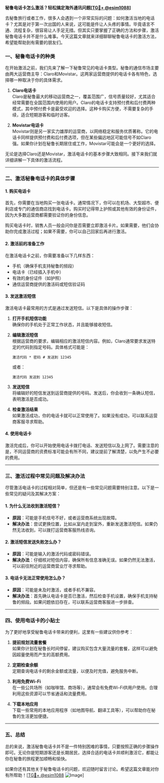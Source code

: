 **秘鲁电话卡怎么激活？轻松搞定海外通讯问题[[TG💪+ @esim1088](https://t.me/s/esim1088)]**

去秘鲁旅行或者工作，很多人会遇到一个非常实际的问题：如何激活当地的电话卡？尤其是对于第一次出国的人来说，这可能是件让人头疼的事情。毕竟语言不通、流程复杂，很容易让人手足无措。但其实只要掌握了正确的方法和步骤，激活秘鲁电话卡并不是什么难事。今天这篇文章就来详细聊聊秘鲁电话卡的激活方法，希望能帮助到有需要的朋友们。

### 一、秘鲁电话卡的种类

在开始激活之前，我们先来了解一下秘鲁常见的电话卡类型。秘鲁的通信市场主要由两大运营商主导：Claro和Movistar。这两家运营商提供的电话卡各有特色，选择哪一种取决于你的具体需求。

1. **Claro电话卡**  
   Claro是秘鲁最大的移动运营商之一，覆盖范围广，信号质量较好，尤其适合经常需要在全国范围内使用的用户。Claro的电话卡支持预付费和后付费两种模式，其中预付费卡是最受欢迎的选择。这种卡购买方便，不需要复杂的手续，适合短期游客和临时访客。

2. **Movistar电话卡**  
   Movistar则是另一家实力雄厚的运营商，以网络稳定和服务优质著称。它的电话卡同样提供预付费和后付费选项，但在某些偏远地区可能信号不如Claro强。如果你计划在秘鲁长期居住或工作，Movistar可能会是一个更好的选择。

无论是选择Claro还是Movistar，激活电话卡的基本步骤大致相同。接下来我们就详细讲解一下具体的激活流程。

---

### 二、激活秘鲁电话卡的具体步骤

#### 1. 购买电话卡
首先，你需要在当地购买一张电话卡。通常情况下，你可以在机场、大型超市、便利店或专门的通信商店找到电话卡。购买时记得带上护照或其他有效的身份证件，因为大多数运营商都需要验证你的身份信息。

购买电话卡时，销售人员一般会问你是否需要立即激活卡片。如果需要，他们会协助你完成激活过程；如果不需要，你可以自己回家后再进行激活。

#### 2. 激活前的准备工作
在激活电话卡之前，你需要准备以下几样东西：
- 手机（确保手机支持秘鲁的频段）
- 电话卡（已经插入手机中）
- 有效的身份证件（如护照）
- 通信运营商提供的激活码或短信验证码

#### 3. 发送激活短信
激活电话卡最常用的方式是通过发送短信。以下是具体的操作步骤：

1. **打开手机短信功能**  
   确保你的手机处于正常工作状态，并且能够接收短信。

2. **编辑激活短信**  
   根据运营商的要求，编辑相应的激活短信内容。例如，Claro通常要求发送特定的代码到指定号码。具体格式可能是：
   ```
   激活代码 * 密码 # 发送到 12345
   ```
   或者：
   ```
   激活代码 发送到 12345
   ```

3. **发送短信**  
   将编辑好的短信发送到运营商提供的号码。发送后，你会收到一条确认短信，表明激活是否成功。

4. **检查激活结果**  
   如果激活成功，你的电话卡就可以正常使用了。如果没有成功，可以联系运营商客服寻求帮助。

#### 4. 使用电话卡
激活完成后，你可以开始使用电话卡拨打电话、发送短信以及上网了。需要注意的是，不同运营商的资费标准可能会有所不同，建议提前了解清楚，以免产生不必要的费用。

---

### 三、激活过程中常见问题及解决办法

尽管激活电话卡的过程相对简单，但还是有一些常见问题需要特别注意。以下是一些常见的疑问及其解决方案：

#### 1. 为什么无法收到激活短信？
- **原因**：可能是手机信号不好，或者运营商系统出现故障。
- **解决办法**：尝试更换位置，比如从室内走到室外，重新发送激活短信。如果仍然无法收到，可以拨打运营商客服热线咨询。

#### 2. 激活短信发送失败怎么办？
- **原因**：可能是输入的激活代码或密码错误。
- **解决办法**：仔细核对短信内容，确保所有信息准确无误。如果仍然无法激活，可以前往附近的运营商营业厅寻求帮助。

#### 3. 电话卡无法正常使用怎么办？
- **原因**：可能是未及时激活，或者手机不兼容。
- **解决办法**：首先确认电话卡是否已激活，然后检查手机设置，确保手机支持秘鲁的频段。如果问题依旧存在，可以联系运营商客服进一步排查。

---

### 四、使用电话卡的小贴士

为了更好地享受秘鲁电话卡带来的便利，这里有一些建议供你参考：

1. **提前规划流量套餐**  
   如果你计划在秘鲁长时间停留，建议购买包含大量流量的套餐，这样可以避免因超量使用而产生的高额费用。

2. **定期检查余额**  
   定期查询电话卡的剩余金额或流量，以便及时充值，避免服务中断。

3. **利用免费Wi-Fi**  
   在一些公共场所（如咖啡馆、商场等），通常会有免费Wi-Fi供用户使用。合理利用这些资源可以节省通话和流量费用。

4. **下载本地应用**  
   下载一些常用的本地应用程序（如地图导航、翻译工具等），可以帮助你在秘鲁的生活更加便捷。

---

### 五、总结

总的来说，激活秘鲁电话卡并不是一件特别困难的事情，只要按照正确的步骤操作即可。无论你是短期游客还是长期居民，选择合适的电话卡并顺利激活它，都能让你在秘鲁的旅程更加顺畅和愉快。

如果你还有其他关于秘鲁电话卡的问题，欢迎随时留言讨论。希望这篇文章能对你有所帮助！[[TG💪+ @esim1088](https://t.me/s/esim1088) ![Image](https://i.postimg.cc/4NQfJmqS/Snipaste-2025-05-13-00-14-12.png)]